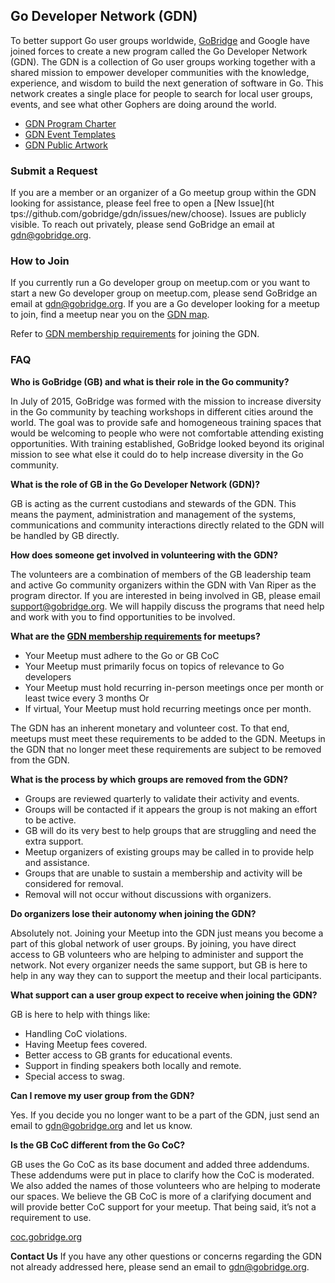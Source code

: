 ## Go Developer Network (GDN)

To better support Go user groups worldwide, [GoBridge](https://gobridge.org/) and Google have joined forces to create a new program called the Go Developer Network (GDN). The GDN is a collection of Go user groups working together with a shared mission to empower developer communities with the knowledge, experience, and wisdom to build the next generation of software in Go. This network creates a single place for people to search for local user groups, events, and see what other Gophers are doing around the world.

* [GDN Program Charter](./program_charter.md)
* [GDN Event Templates](./events)
* [GDN Public Artwork](./logo)

### Submit a Request

 If you are a member or an organizer of a Go meetup group within the GDN looking for assistance, please feel free to open a [New Issue](ht  tps://github.com/gobridge/gdn/issues/new/choose). Issues are publicly visible. To reach out privately,  please send GoBridge an email at gdn@gobridge.org.

### How to Join

If you currently run a Go developer group on meetup.com or you want to start a new Go developer group on meetup.com, please send GoBridge an email at gdn@gobridge.org. If you are a Go developer looking for a meetup to join, find a meetup near you on the [GDN map](https://meetup.com/pro/go).

Refer to [GDN membership requirements](#user-content-membership-requirements) for joining the GDN.

### FAQ

**Who is GoBridge (GB) and what is their role in the Go community?**

In July of 2015, GoBridge was formed with the mission to increase diversity in the Go community by teaching workshops in different cities around the world. The goal was to provide safe and homogeneous training spaces that would be welcoming to people who were not comfortable attending existing opportunities. With training established, GoBridge looked beyond its original mission to see what else it could do to help increase diversity in the Go community.

**What is the role of GB in the Go Developer Network (GDN)?**

GB is acting as the current custodians and stewards of the GDN. This means the payment, administration and management of the systems, communications and community interactions directly related to the GDN will be handled by GB directly.

**How does someone get involved in volunteering with the GDN?**

The volunteers are a combination of members of the GB leadership team and active Go community organizers within the GDN with Van Riper as the program director. If you are interested in being involved in GB, please email [support@gobridge.org](mailto:support@gobridge.org). We will happily discuss the programs that need help and work with you to find opportunities to be involved.

**What are the <a href="#user-content-membership-requirements" id="membership-requirements">GDN membership requirements</a>
 for meetups?**

* Your Meetup must adhere to the Go or GB CoC
* Your Meetup must primarily focus on topics of relevance to Go developers
* Your Meetup must hold recurring in-person meetings once per month or least twice every 3 months
  Or
* If virtual, Your Meetup must hold recurring meetings once per month.

The GDN has an inherent monetary and volunteer cost. To that end, meetups must meet these requirements to be added to the GDN. Meetups in the GDN that no longer meet these requirements are subject to be removed from the GDN.

**What is the process by which groups are removed from the GDN?**
* Groups are reviewed quarterly to validate their activity and events.
* Groups will be contacted if it appears the group is not making an effort to be active.
* GB will do its very best to help groups that are struggling and need the extra support.
* Meetup organizers of existing groups may be called in to provide help and assistance.
* Groups that are unable to sustain a membership and activity will be considered for removal.
* Removal will not occur without discussions with organizers.

**Do organizers lose their autonomy when joining the GDN?**

Absolutely not. Joining your Meetup into the GDN just means you become a part of this global network of user groups. By joining, you have direct access to GB volunteers who are helping to administer and support the network. Not every organizer needs the same support, but GB is here to help in any way they can to support the meetup and their local participants.

**What support can a user group expect to receive when joining the GDN?**

GB is here to help with things like:

* Handling CoC violations.
* Having Meetup fees covered.
* Better access to GB grants for educational events.
* Support in finding speakers both locally and remote.
* Special access to swag.

**Can I remove my user group from the GDN?**

Yes. If you decide you no longer want to be a part of the GDN, just send an email to [gdn@gobridge.org](mailto:gdn@gobridge.org) and let us know.

**Is the GB CoC different from the Go CoC?**

GB uses the Go CoC as its base document and added three addendums. These addendums were put in place to clarify how the CoC is moderated. We also added the names of those volunteers who are helping to moderate our spaces. We believe the GB CoC is more of a clarifying document and will provide better CoC support for your meetup. That being said, it’s not a requirement to use.

[coc.gobridge.org](http://coc.gobridge.org/)

**Contact Us**
If you have any other questions or concerns regarding the GDN not already addressed here, please send an email to [gdn@gobridge.org](mailto:gdn@gobridge.org).
